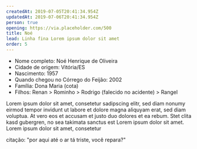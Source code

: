 ```yaml
---
createdAt: 2019-07-05T20:41:34.954Z
updatedAt: 2019-07-06T20:41:34.954Z
person: true
opening: https://via.placeholder.com/500
title: Noé
lead: Linha fina Lorem ipsum dolor sit amet
order: 5
---
```


<div class="infos">

- Nome completo: Noé Henrique de Oliveira
- Cidade de origem: Vitória/ES
- Nascimento: 1957
- Quando chegou no Córrego do Feijão: 2002
- Família:  Dona Maria (cota)
- Filhos: Renan > Rominho > Rodrigo (falecido no acidente) > Rangel

</div>

<div class="video" title="Título descritivo do vídeo para acessibilidade" data-video="zeKT_YFuU0o"></div>

Lorem ipsum dolor sit amet, consetetur sadipscing elitr, sed diam nonumy eirmod tempor invidunt ut labore et dolore magna aliquyam erat, sed diam voluptua. At vero eos et accusam et justo duo dolores et ea rebum. Stet clita kasd gubergren, no sea takimata sanctus est Lorem ipsum dolor sit amet. Lorem ipsum dolor sit amet, consetetur

<div class="video" title="Título descritivo do vídeo para acessibilidade" data-video="PTMNSy5o5dc"></div>

citação: "por aqui até o ar tá triste, você repara?"